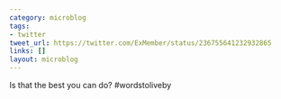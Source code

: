 ```yaml
---
category: microblog
tags:
- twitter
tweet_url: https://twitter.com/ExMember/status/236755641232932865
links: []
layout: microblog
---
```

Is that the best you can do? #wordstoliveby
